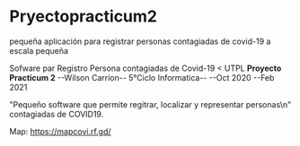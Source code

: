 # Pryectopracticum2
pequeña aplicación para registrar personas contagiadas de covid-19 a escala pequeña

Sofware par Registro Persona contagiadas de Covid-19 <
   UTPL  **Proyecto Practicum 2** --Wilson Carrion-- 5°Ciclo Informatica--
 --Oct 2020 --Feb 2021
             
   "Pequeño software que permite regitrar, localizar y representar personas\n"
   contagiadas de COVID19.
   
   
   Map: https://mapcovi.rf.gd/
                

